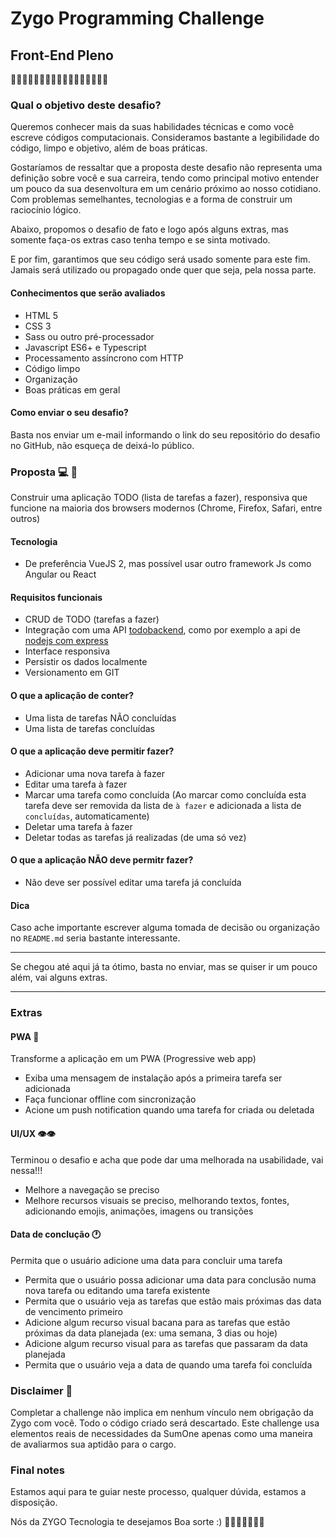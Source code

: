 # Zygo Programming Challenge

## Front-End Pleno
👩🏽‍💻🧑🏽‍💻👩‍💻🧑🏻‍💻🧑🏾‍💻👩🏻‍💻
### Qual o objetivo deste desafio?
Queremos conhecer mais da suas habilidades técnicas e como você escreve códigos computacionais. Consideramos bastante a legibilidade do código, limpo e objetivo, além
de boas práticas.

Gostaríamos de ressaltar que a proposta deste desafio não representa uma definição sobre você e sua carreira, tendo como principal motivo entender um pouco da sua desenvoltura
em um cenário próximo ao nosso cotidiano. Com problemas semelhantes, tecnologias e a forma de construir um raciocínio lógico.

Abaixo, propomos o desafio de fato e logo após alguns extras, mas somente faça-os extras caso tenha tempo e se sinta motivado.

E por fim, garantimos que seu código será usado somente para este fim. Jamais será utilizado ou propagado onde quer que seja, pela nossa parte.

#### Conhecimentos que serão avaliados
* HTML 5
* CSS 3
* Sass ou outro pré-processador
* Javascript ES6+ e Typescript
* Processamento assíncrono com HTTP
* Código limpo
* Organização
* Boas práticas em geral

#### Como enviar o seu desafio?
Basta nos enviar um e-mail informando o link do seu repositório do desafio no GitHub, não esqueça de deixá-lo público.

### Proposta 💻 📱
Construir uma aplicação TODO (lista de tarefas a fazer), responsiva que funcione na maioria dos browsers modernos (Chrome, Firefox, Safari, entre outros)

#### Tecnologia
* De preferência VueJS 2, mas possível usar outro framework Js como Angular ou React

#### Requisitos funcionais
* CRUD de TODO (tarefas a fazer)
* Integração com uma API [todobackend](http://todobackend.com), como por exemplo a api de [nodejs com express](http://todo-backend-express.herokuapp.com/)
* Interface responsiva
* Persistir os dados localmente
* Versionamento em GIT

#### O que a aplicação de conter?
* Uma lista de tarefas NÃO concluídas
* Uma lista de tarefas concluídas

#### O que a aplicação deve permitir fazer?
* Adicionar uma nova tarefa à fazer
* Editar uma tarefa à fazer
* Marcar uma tarefa como concluída (Ao marcar como concluída esta tarefa deve ser removida da lista de `à fazer` e adicionada a lista de `concluídas`, automaticamente)
* Deletar uma tarefa à fazer
* Deletar todas as tarefas já realizadas (de uma só vez)

#### O que a aplicação NÃO deve permitr fazer?
* Não deve ser possível editar uma tarefa já concluída

#### Dica
Caso ache importante escrever alguma tomada de decisão ou organização no `README.md` seria bastante interessante.

-----------------------------------

Se chegou até aqui já ta ótimo, basta no enviar, mas se quiser ir um pouco além, vai alguns extras.

-----------------------------------

### Extras

#### PWA 📴
Transforme a aplicação em um PWA (Progressive web app)

* Exiba uma mensagem de instalação após a primeira tarefa ser adicionada
* Faça funcionar offline com sincronização
* Acione um push notification quando uma tarefa for criada ou deletada

#### UI/UX 👁️👁️
Terminou o desafio e acha que pode dar uma melhorada na usabilidade, vai nessa!!!

* Melhore a navegação se preciso
* Melhore recursos visuais se preciso, melhorando textos, fontes, adicionando emojis, animações, imagens ou transições

#### Data de conclução 🕐
Permita que o usuário adicione uma data para concluir uma tarefa

* Permita que o usuário possa adicionar uma data para conclusão numa nova tarefa ou editando uma tarefa existente
* Permita que o usuário veja as tarefas que estão mais próximas das data de vencimento primeiro
* Adicione algum recurso visual bacana para as tarefas que estão próximas da data planejada (ex: uma semana, 3 dias ou hoje)
* Adicione algum recurso visual para as tarefas que passaram da data planejada
* Permita que o usuário veja a data de quando uma tarefa foi concluída

### Disclaimer 🚨
Completar a challenge não implica em nenhum vínculo nem obrigação da Zygo
com você. Todo o código criado será descartado. Este challenge usa elementos
reais de necessidades da SumOne apenas como uma maneira de avaliarmos sua
aptidão para o cargo.

### Final notes
Estamos aqui para te guiar neste processo, qualquer dúvida, estamos a disposição.

Nós da ZYGO Tecnologia te desejamos Boa sorte :)
🤞🤞🏿🤞🏼🤞🏾

